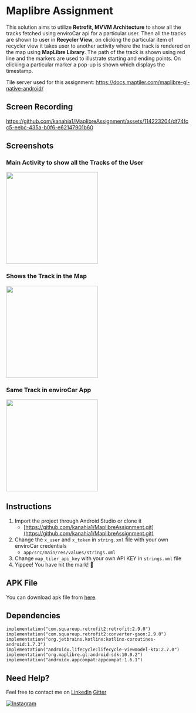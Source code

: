 # Maplibre Assignment
This solution aims to utilize **Retrofit, MVVM Architecture** to show all the tracks fetched using enviroCar api for a particular user. Then all the tracks are shown to user in **Recycler View**, on clicking the particular item of recycler view it takes user to another activity where the track is rendered on the map using **MapLibre Library**. The path of the track is shown using red line and the markers are used to illustrate starting and ending points. On clicking a particular marker a pop-up is shown which displays the timestamp.

Tile server used for this assignment: https://docs.maptiler.com/maplibre-gl-native-android/

## Screen Recording
https://github.com/kanahia1/MaplibreAssignment/assets/114223204/df74fcc5-eebc-435a-b0f6-e62147901b60

## Screenshots

### Main Activity to show all the Tracks of the User
<p align="start">
<img src="https://github.com/kanahia1/MaplibreAssignment/assets/114223204/9ac25588-8938-4444-849a-e351d326bd81" width="250"> </p>

### Shows the Track in the Map
<p align="start">
<img src="https://github.com/kanahia1/MaplibreAssignment/assets/114223204/881693f4-1289-4200-860d-1461c39828d3" width="250"> </p>


### Same Track in enviroCar App
<p align="start">
<img src="https://github.com/kanahia1/MaplibreAssignment/assets/114223204/121ea9d2-d505-4746-b813-aeae6b2ac55f" width="250"> </p>

## Instructions
1. Import the project through Android Studio or clone it
   - [https://github.com/kanahia1/MaplibreAssignment.git](https://github.com/kanahia1/MaplibreAssignment.git)
2. Change the `x_user` and `x_token` in `string.xml` file with your own enviroCar credentials
     - `app/src/main/res/values/strings.xml`
3. Change `map_tiler_api_key` with your own API KEY in `strings.xml` file      
4. Yippee! You have hit the mark! 🎯

## APK File
You can download apk file from [here](https://drive.google.com/file/d/1RQpm8zFpVHjeN2dNAah9mVftMYyGqrN1/view?usp=sharing).

## Dependencies
    implementation("com.squareup.retrofit2:retrofit:2.9.0")
    implementation("com.squareup.retrofit2:converter-gson:2.9.0")
    implementation("org.jetbrains.kotlinx:kotlinx-coroutines-android:1.7.3")
    implementation("androidx.lifecycle:lifecycle-viewmodel-ktx:2.7.0")
    implementation("org.maplibre.gl:android-sdk:10.0.2")
    implementation("androidx.appcompat:appcompat:1.6.1")

## Need Help?
Feel free to contact me on [LinkedIn](https://www.linkedin.com/in/kanahia-kaushal-9850bb253/)    [Gitter](https://matrix.to/#/@kanahia1:gitter.im)

[![Instagram](https://img.shields.io/badge/Instagram-follow-purple.svg?logo=instagram&logoColor=white)](https://www.instagram.com/kanahia.jpeg/) 
